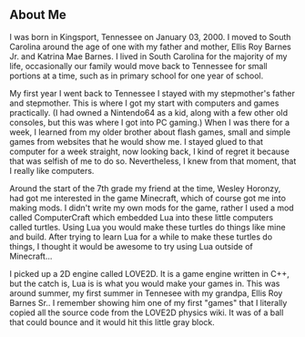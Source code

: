 ## About Me
I was born in Kingsport, Tennessee on January 03, 2000. I moved to South Carolina around the age of one with my father and mother, Ellis Roy Barnes Jr. and Katrina Mae Barnes. I lived in South Carolina for the majority of my life, occasionally our family would move back to Tennessee for small portions at a time, such as in primary school for one year of school.

My first year I went back to Tennessee I stayed with my stepmother's father and stepmother. This is where I got my start with computers and games practically. (I had owned a Nintendo64 as a kid, along with a few other old consoles, but this was where I got into PC gaming.) When I was there for a week, I learned from my older brother about flash games, small and simple games from websites that he would show me. I stayed glued to that computer for a week straight, now looking back, I kind of regret it because that was selfish of me to do so. Nevertheless, I knew from that moment, that I really like computers.

Around the start of the 7th grade my friend at the time, Wesley Horonzy, had got me interested in the game Minecraft, which of course got me into making mods. I didn't write my own mods for the game, rather I used a mod called ComputerCraft which embedded Lua into these little computers called turtles. Using Lua you would make these turtles do things like mine and build. After trying to learn Lua for a while to make these turtles do things, I thought it would be awesome to try using Lua outside of Minecraft...

I picked up a 2D engine called LOVE2D. It is a game engine written in C++, but the catch is, Lua is is what you would make your games in. This was around summer, my first summer in Tennesee with my grandpa, Ellis Roy Barnes Sr.. I remember showing him one of my first "games" that I literally copied all the source code from the LOVE2D physics wiki. It was of a ball that could bounce and it would hit this little gray block.
